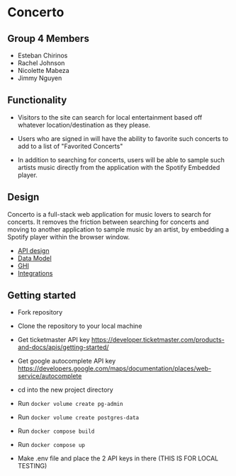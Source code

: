 # Concerto

## Group 4 Members
- Esteban Chirinos
- Rachel Johnson
- Nicolette Mabeza
- Jimmy Nguyen

## Functionality
- Visitors to the site can search for local entertainment based off whatever location/destination as they please.

- Users who are signed in will have the ability to favorite such concerts to add to a list of "Favorited Concerts"

- In addition to searching for concerts, users will be able to sample such artists music directly from the application with the Spotify Embedded player.


## Design
Concerto is a full-stack web application for music lovers to search for concerts. It removes the friction between searching for concerts and moving to another application to sample music by an artist, by embedding a Spotify player within the browser window.

- [API design](docs/api-design.md)
- [Data Model](docs/data-model.md)
- [GHI](docs/ghi.md)
- [Integrations](docs/integrations.md)

## Getting started

- Fork repository

- Clone the repository to your local machine

- Get ticketmaster API key https://developer.ticketmaster.com/products-and-docs/apis/getting-started/

- Get google autocomplete API key https://developers.google.com/maps/documentation/places/web-service/autocomplete

- cd into the new project directory

- Run `docker volume create pg-admin`

- Run `docker volume create postgres-data`

- Run `docker compose build`

- Run `docker compose up`

- Make .env file and place the 2 API keys in there (THIS IS FOR LOCAL TESTING)

